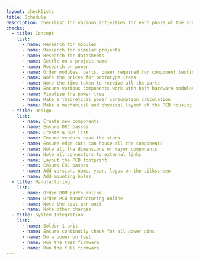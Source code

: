 ```yaml
---
layout: checklists
title: Schedule
description: Checklist for various activities for each phase of the schedule
checks:
  - title: Concept
    list:
      - name: Research for modules
      - name: Research for similar projects
      - name: Research for datasheets
      - name: Settle on a project name
      - name: Research on power
      - name: Order modules, parts, power required for component testing
      - name: Note the prices for prototype items
      - name: Note the time taken to receive all the parts
      - name: Ensure various components work with both hardware modules and firmware
      - name: Finalize the power tree
      - name: Make a theoretical power consumption calculation
      - name: Make a mechanical and physical layout of the PCB housing
  - title: Design
    list:
      - name: Create new components
      - name: Ensure DRC passes
      - name: Create a BOM list
      - name: Ensure vendors have the stock
      - name: Ensure edge cuts can house all the components
      - name: Note all the dimensions of major components
      - name: Note all connectors to external links
      - name: Layout the PCB footprint
      - name: Ensure ERC passes
      - name: Add version, name, year, logos on the silkscreen
      - name: Add mounting holes
  - title: Manufacturing
    list:
      - name: Order BOM parts online
      - name: Order PCB manufacturing online
      - name: Note the cost per unit
      - name: Note other charges
  - title: System Integration
    list:
      - name: Solder 1 unit
      - name: Ensure continuity check for all power pins
      - name: Do a power on test
      - name: Run the test firmware
      - name: Run the full firmware
---
```

